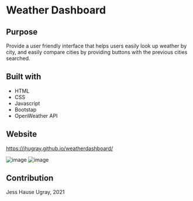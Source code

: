 # Weather Dashboard

## Purpose
Provide a user friendly interface that helps users easily look up weather by city, and easily compare cities by providing buttons with the previous cities searched.

## Built with
* HTML
* CSS
* Javascript
* Bootstap
* OpenWeather API

## Website 
https://jhugray.github.io/weatherdashboard/

![image](https://user-images.githubusercontent.com/59127869/135761506-1b692bc3-0c0b-4684-bb31-c4940b93acb9.png)
![image](https://user-images.githubusercontent.com/59127869/135761526-f2f0b6d9-f3b1-458a-b5c5-6ac9ae1eb2a7.png)

## Contribution
Jess Hause Ugray, 2021
